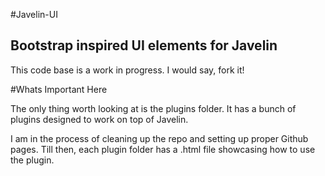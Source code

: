 #Javelin-UI

## Bootstrap inspired UI elements for Javelin

This code base is a work in progress. I would say, fork it!

#Whats Important Here

The only thing worth looking at is the plugins folder. It
has a bunch of plugins designed to work on top of Javelin.

I am in the process of cleaning up the repo and setting up proper Github pages.
Till then, each plugin folder has a .html file showcasing how to use the plugin.